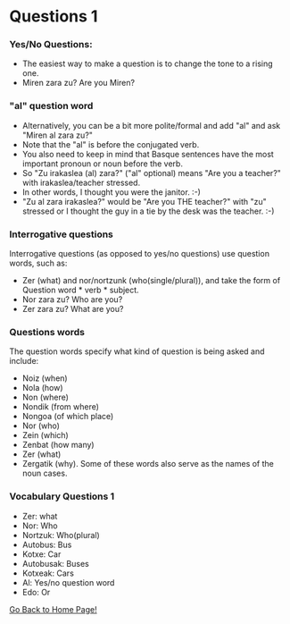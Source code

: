 # ​Questions 1

### Yes/No Questions:

*   The easiest way to make a question is to change the tone to a rising one.
*   Miren zara zu? Are you Miren?

### "al" question word

*   Alternatively, you can be a bit more polite/formal and add "al" and ask "Miren al zara zu?"
*   Note that the "al" is before the conjugated verb.
*   You also need to keep in mind that Basque sentences have the most important pronoun or noun before the verb.
*   So "Zu irakaslea (al) zara?" ("al" optional) means "Are you a teacher?" with irakaslea/teacher stressed.
*   In other words, I thought you were the janitor. :-)
*   "Zu al zara irakaslea?" would be "Are you THE teacher?" with "zu" stressed or I thought the guy in a tie by the desk was the teacher. :-)

### Interrogative questions

Interrogative questions (as opposed to yes/no questions) use question words, such as:
* Zer (what) and nor/nortzunk (who(single/plural)), and take the form of Question word * verb *
subject.
* Nor zara zu? Who are you?
* Zer zara zu? What are you?

### Questions words

The question words specify what kind of question is being asked and include:
* Noiz (when)
* Nola (how)
* Non (where)
* Nondik (from where)
* Nongoa (of which place)
* Nor (who)
* Zein (which)
* Zenbat (how many)
* Zer (what)
* Zergatik (why).
Some of these words also serve as the names of the noun cases.

### Vocabulary Questions 1

*   Zer: what
*   Nor: Who
*   Nortzuk: Who(plural)
*   Autobus: Bus
*   Kotxe: Car
*   Autobusak: Buses
*   Kotxeak: Cars
*   Al: Yes/no question word
*   Edo: Or

[ Go Back to Home Page!](..)